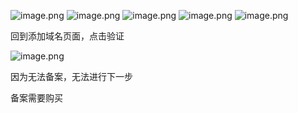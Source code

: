 ![image.png](https://gitee.com/zhaojiedong/img/raw/master/20240905001055.png)
![image.png](https://gitee.com/zhaojiedong/img/raw/master/20240905001105.png)
![image.png](https://gitee.com/zhaojiedong/img/raw/master/20240905001346.png)
![image.png](https://gitee.com/zhaojiedong/img/raw/master/20240905001504.png)
![image.png](https://gitee.com/zhaojiedong/img/raw/master/20240905001600.png)

回到添加域名页面，点击验证

![image.png](https://gitee.com/zhaojiedong/img/raw/master/20240905001727.png)

因为无法备案，无法进行下一步

备案需要购买